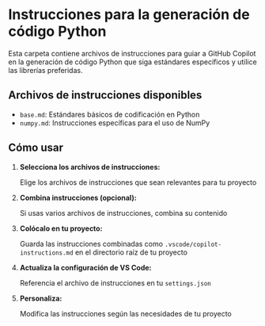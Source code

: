 # Instrucciones para la generación de código Python

Esta carpeta contiene archivos de instrucciones para guiar a GitHub Copilot en la generación de código Python que siga estándares específicos y utilice las librerías preferidas.

## Archivos de instrucciones disponibles

- `base.md`: Estándares básicos de codificación en Python
- `numpy.md`: Instrucciones específicas para el uso de NumPy

## Cómo usar

1. **Selecciona los archivos de instrucciones:**

   Elige los archivos de instrucciones que sean relevantes para tu proyecto

2. **Combina instrucciones (opcional):**

   Si usas varios archivos de instrucciones, combina su contenido
3. **Colócalo en tu proyecto:**

   Guarda las instrucciones combinadas como `.vscode/copilot-instructions.md` en el directorio raíz de tu proyecto

4. **Actualiza la configuración de VS Code:**

   Referencia el archivo de instrucciones en tu `settings.json`

5. **Personaliza:**

   Modifica las instrucciones según las necesidades de tu proyecto